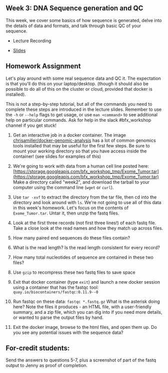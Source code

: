 ## Week 3: DNA Sequence generation and QC

This week, we cover some basics of how sequence is generated, delve into the details of data and formats, and talk through basic QC of your sequence.

- Lecture Recording

- [Slides](sequencing.pdf)

## Homework Assignment

Let's play around with some real sequence data and QC it. The expectation is that you'll do this on your laptop/desktop. (though it should also be possible to do all of this on the cluster or cloud, provided that docker is installed). 

This is not a step-by-step tutorial, but all of the commands you need to complete these steps are introduced in the lecture slides. Remember to use the `-h` or `--help` flags to get usage, or use `man <command>` to see additional help on particular commands. Ask for help in the slack #bfx_workshop channel if you get stuck!

1) Get an interactive job in a docker container. The image [chrisamiller/docker-genomic-analysis](https://registry.hub.docker.com/r/chrisamiller/docker-genomic-analysis/tags) has a lot of common genomics tools installed that may be useful for the first few steps. Be sure to mount your working directory so that you have access inside the container!  (see slides for examples of this)

2) We're going to work with data from a human cell line posted here: [https://storage.googleapis.com/bfx_workshop_tmp/Exome_Tumor.tar](https://storage.googleapis.com/bfx_workshop_tmp/Exome_Tumor.tar) Make a directory called "week2", and download the tarball to your computer using the command line (`wget` or `curl`).

3) Use `tar -xvf` to extract the directory from the tar file, then cd into the directory and look around with `ls`. We're not going to use all of this data in this week's homework. Let's focus on the contents of `Exome_Tumor.tar`. Untar it, then unzip the fastq files.

4) Look at the first three records (not first three lines!) of each fastq file. Take a close look at the read names and how they match up across files. 

5) How many paired end sequences do these files contain?

6) What is the read length? Is the read length consistent for every record?

7) How many total nucleotides of sequence are contained in these two files?

8) Use `gzip` to recompress these two fastq files to save space

9) Exit that docker container (type `exit`) and launch a new docker session using a container that has the fastqc tool: `quay.io/biocontainers/fastqc:0.11.9--0`

10) Run fastqc on these data:  `fastqc *.fastq.gz`  What is the asterisk doing here?  Note the files it produces - an HTML file, with a user-friendly summary, and a zip file, which you can dig into if you need more details, or wanted to parse the output files by hand.

11) Exit the docker image, browse to the html files, and open them up.  Do you see any potential issues with the sequence data?


## For-credit students:

Send the answers to questions 5-7, plus a screenshot of part of the fastq output to Jenny as proof of completion.